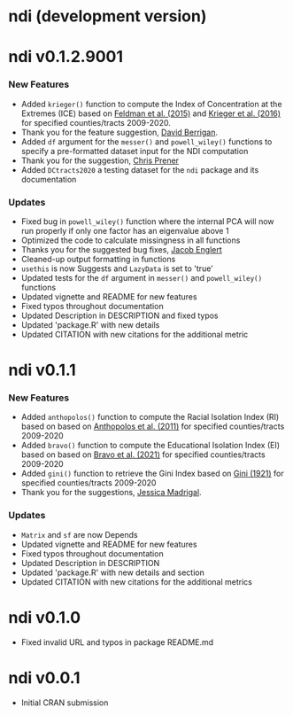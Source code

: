 # ndi (development version)

# ndi v0.1.2.9001

### New Features
* Added `krieger()` function to compute the Index of Concentration at the Extremes (ICE) based on [Feldman et al. (2015)](https://www.doi.org/10.1136/jech-2015-205728) and [Krieger et al. (2016)](https://www.doi.org/10.2105/AJPH.2015.302955) for specified counties/tracts 2009-2020. 
* Thank you for the feature suggestion, [David Berrigan](https://orcid.org/0000-0002-5333-179X).
* Added `df` argument for the `messer()` and `powell_wiley()` functions to specify a pre-formatted dataset input for the NDI computation
* Thank you for the suggestion, [Chris Prener](https://github.com/chris-prener)
* Added `DCtracts2020` a testing dataset for the `ndi` package and its documentation

### Updates
* Fixed bug in `powell_wiley()` function where the internal PCA will now run properly if only one factor has an eigenvalue above 1 
* Optimized the code to calculate missingness in all functions
* Thanks you for the suggested bug fixes, [Jacob Englert](https://github.com/jacobenglert)
* Cleaned-up output formatting in functions
* `usethis` is now Suggests and `LazyData` is set to 'true'
* Updated tests for the `df` argument in `messer()` and `powell_wiley()` functions
* Updated vignette and README for new features
* Fixed typos throughout documentation
* Updated Description in DESCRIPTION and fixed typos
* Updated 'package.R' with new details
* Updated CITATION with new citations for the additional metric

# ndi v0.1.1

### New Features
* Added `anthopolos()` function to compute the Racial Isolation Index (RI) based on based on [Anthopolos et al. (2011)](https://www.doi.org/10.1016/j.sste.2011.06.002) for specified counties/tracts 2009-2020
* Added `bravo()` function to compute the Educational Isolation Index (EI) based on based on [Bravo et al. (2021)](https://www.doi.org/10.3390/ijerph18179384) for specified counties/tracts 2009-2020
* Added `gini()` function to retrieve the Gini Index based on [Gini (1921)](https://www.doi.org/10.2307/2223319) for specified counties/tracts 2009-2020
* Thank you for the suggestions, [Jessica Madrigal](https://orcid.org/0000-0001-5303-5109).

### Updates
* `Matrix` and `sf` are now Depends
* Updated vignette and README for new features
* Fixed typos throughout documentation
* Updated Description in DESCRIPTION
* Updated 'package.R' with new details and section
* Updated CITATION with new citations for the additional metrics

# ndi v0.1.0
* Fixed invalid URL and typos in package README.md

# ndi v0.0.1
* Initial CRAN submission
